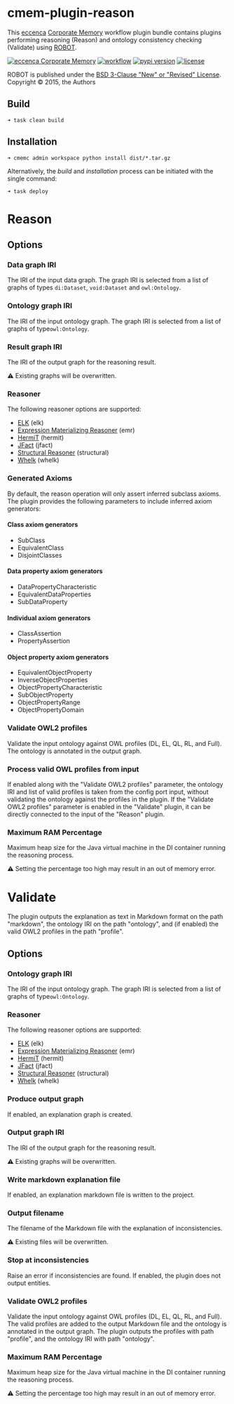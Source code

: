 

# cmem-plugin-reason

This [eccenca](https://eccenca.com) [Corporate Memory](https://documentation.eccenca.com) workflow plugin bundle contains plugins performing reasoning (Reason) and ontology consistency checking (Validate) using [ROBOT](http://robot.obolibrary.org/).

[![eccenca Corporate Memory](https://img.shields.io/badge/eccenca-Corporate%20Memory-orange)](https://documentation.eccenca.com) [![workflow](https://github.com/eccenca/cmem-plugin-pyshacl/actions/workflows/check.yml/badge.svg)](https://github.com/eccenca/cmem-plugin-pyshacl/actions) [![pypi version](https://img.shields.io/pypi/v/cmem-plugin-reason)](https://pypi.org/project/cmem-plugin-reason/) [![license](https://img.shields.io/pypi/l/cmem-plugin-reason)](https://pypi.org/project/cmem-plugin-reasom)

ROBOT is published under the [BSD 3-Clause "New" or "Revised" License](https://choosealicense.com/licenses/bsd-3-clause/).
Copyright © 2015, the Authors

## Build

```
➜ task clean build
```

## Installation

```
➜ cmemc admin workspace python install dist/*.tar.gz
```

Alternatively, the _build_ and _installation_ process can be initiated with the single command:

```
➜ task deploy
```

# Reason
## Options

### Data graph IRI

The IRI of the input data graph. The graph IRI is selected from a list of graphs of types `di:Dataset`, `void:Dataset`
and `owl:Ontology`.

### Ontology graph IRI

The IRI of the input ontology graph. The graph IRI is selected from a list of graphs of type`owl:Ontology`.

### Result graph IRI

The IRI of the output graph for the reasoning result.

:warning: Existing graphs will be overwritten.

### Reasoner

The following reasoner options are supported: 
- [ELK](https://code.google.com/p/elk-reasoner/) (elk)
- [Expression Materializing Reasoner](http://static.javadoc.io/org.geneontology/expression-materializing-reasoner/0.1.3/org/geneontology/reasoner/ExpressionMaterializingReasoner.html) (emr)
- [HermiT](http://www.hermit-reasoner.com/) (hermit)
- [JFact](http://jfact.sourceforge.net/) (jfact)
- [Structural Reasoner](http://owlcs.github.io/owlapi/apidocs_4/org/semanticweb/owlapi/reasoner/structural/StructuralReasoner.html) (structural)
- [Whelk](https://github.com/balhoff/whelk) (whelk)

### Generated Axioms

By default, the reason operation will only assert inferred subclass axioms. The plugin provides the following 
parameters to include inferred axiom generators:

#### Class axiom generators
-  SubClass
- EquivalentClass
- DisjointClasses

#### Data property axiom generators
- DataPropertyCharacteristic
- EquivalentDataProperties
- SubDataProperty

#### Individual axiom generators
- ClassAssertion
- PropertyAssertion

#### Object property axiom generators
- EquivalentObjectProperty
- InverseObjectProperties
- ObjectPropertyCharacteristic
- SubObjectProperty
- ObjectPropertyRange
- ObjectPropertyDomain

### Validate OWL2 profiles

Validate the input ontology against OWL profiles (DL, EL, QL, RL, and Full). The ontology is annotated in the output graph. 

### Process valid OWL profiles from input

If enabled along with the "Validate OWL2 profiles" parameter, the ontology IRI and list of valid profiles is taken from the config port input, 
without validating the ontology against the profiles in the plugin. If the "Validate OWL2 profiles" parameter is enabled in the "Validate" plugin, it can be directly connected to the input
of the "Reason" plugin.


### Maximum RAM Percentage

Maximum heap size for the Java virtual machine in the DI container running the reasoning process.

:warning: Setting the percentage too high may result in an out of memory error.

# Validate

The plugin outputs the explanation as text in Markdown format on the path "markdown",
the ontology IRI on the path "ontology", and (if enabled) the valid OWL2 profiles in the path "profile".

## Options

### Ontology graph IRI

The IRI of the input ontology graph. The graph IRI is selected from a list of graphs of type`owl:Ontology`.

### Reasoner

The following reasoner options are supported: 
- [ELK](https://code.google.com/p/elk-reasoner/) (elk)
- [Expression Materializing Reasoner](http://static.javadoc.io/org.geneontology/expression-materializing-reasoner/0.1.3/org/geneontology/reasoner/ExpressionMaterializingReasoner.html) (emr)
- [HermiT](http://www.hermit-reasoner.com/) (hermit)
- [JFact](http://jfact.sourceforge.net/) (jfact)
- [Structural Reasoner](http://owlcs.github.io/owlapi/apidocs_4/org/semanticweb/owlapi/reasoner/structural/StructuralReasoner.html) (structural)
- [Whelk](https://github.com/balhoff/whelk) (whelk)

### Produce output graph

If enabled, an explanation graph is created.

### Output graph IRI

The IRI of the output graph for the reasoning result.

:warning: Existing graphs will be overwritten.

### Write markdown explanation file

If enabled, an explanation markdown file is written to the project.

### Output filename

The filename of the Markdown file with the explanation of inconsistencies.

:warning: Existing files will be overwritten.

### Stop at inconsistencies
Raise an error if inconsistencies are found. If enabled, the plugin does not output entities.

### Validate OWL2 profiles

Validate the input ontology against OWL profiles (DL, EL, QL, RL, and Full). The valid profiles are added to the output 
Markdown file and the ontology is annotated in the output graph. The plugin outputs the profiles with path "profile",
and the ontology IRI with path "ontology".

### Maximum RAM Percentage

Maximum heap size for the Java virtual machine in the DI container running the reasoning process.

:warning: Setting the percentage too high may result in an out of memory error.